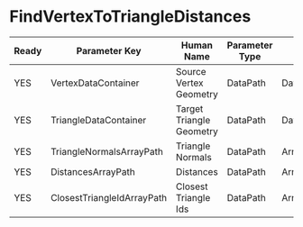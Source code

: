 # FindVertexToTriangleDistances #

| Ready | Parameter Key | Human Name | Parameter Type | Parameter Class |
|-------|---------------|------------|-----------------|----------------|
| YES | VertexDataContainer | Source Vertex Geometry | DataPath | DataGroupSelectionParameter |
| YES | TriangleDataContainer | Target Triangle Geometry | DataPath | DataGroupSelectionParameter |
| YES | TriangleNormalsArrayPath | Triangle Normals | DataPath | ArraySelectionParameter |
| YES | DistancesArrayPath | Distances | DataPath | ArrayCreationParameter |
| YES | ClosestTriangleIdArrayPath | Closest Triangle Ids | DataPath | ArrayCreationParameter |
